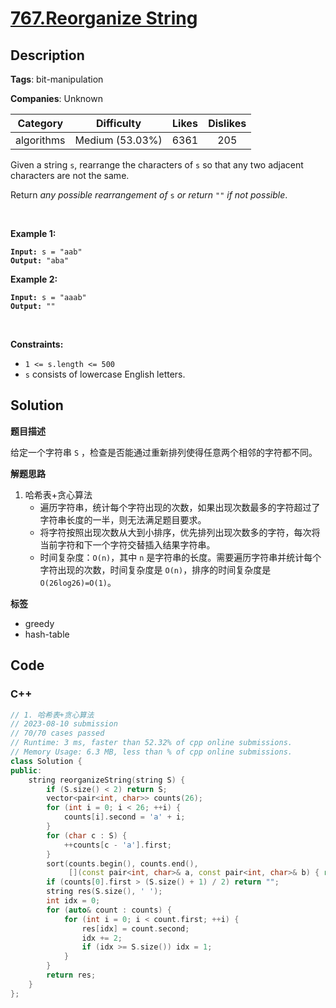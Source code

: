 # [767.Reorganize String](https://leetcode.com/problems/reorganize-string/description/)

## Description

**Tags**: bit-manipulation

**Companies**: Unknown

|  Category  |   Difficulty    | Likes | Dislikes |
| :--------: | :-------------: | :---: | :------: |
| algorithms | Medium (53.03%) | 6361  |   205    |

<p>Given a string <code>s</code>, rearrange the characters of <code>s</code> so that any two adjacent characters are not the same.</p>
<p>Return <em>any possible rearrangement of</em> <code>s</code> <em>or return</em> <code>&quot;&quot;</code> <em>if not possible</em>.</p>
<p>&nbsp;</p>
<p><strong class="example">Example 1:</strong></p>
<pre><code><strong>Input:</strong> s = "aab"
<strong>Output:</strong> "aba"</code></pre><p><strong class="example">Example 2:</strong></p>
<pre><code><strong>Input:</strong> s = "aaab"
<strong>Output:</strong> ""</code></pre>
<p>&nbsp;</p>
<p><strong>Constraints:</strong></p>
<ul>
  <li><code>1 &lt;= s.length &lt;= 500</code></li>
  <li><code>s</code> consists of lowercase English letters.</li>
</ul>

## Solution

**题目描述**

给定一个字符串 `S` ，检查是否能通过重新排列使得任意两个相邻的字符都不同。

**解题思路**

1. 哈希表+贪心算法
   - 遍历字符串，统计每个字符出现的次数，如果出现次数最多的字符超过了字符串长度的一半，则无法满足题目要求。
   - 将字符按照出现次数从大到小排序，优先排列出现次数多的字符，每次将当前字符和下一个字符交替插入结果字符串。
   - 时间复杂度：`O(n)`，其中 `n` 是字符串的长度。需要遍历字符串并统计每个字符出现的次数，时间复杂度是 `O(n)`，排序的时间复杂度是 `O(26log26)=O(1)`。

**标签**

- greedy
- hash-table

<!-- code start -->
## Code

### C++

```cpp
// 1. 哈希表+贪心算法
// 2023-08-10 submission
// 70/70 cases passed
// Runtime: 3 ms, faster than 52.32% of cpp online submissions.
// Memory Usage: 6.3 MB, less than % of cpp online submissions.
class Solution {
public:
    string reorganizeString(string S) {
        if (S.size() < 2) return S;
        vector<pair<int, char>> counts(26);
        for (int i = 0; i < 26; ++i) {
            counts[i].second = 'a' + i;
        }
        for (char c : S) {
            ++counts[c - 'a'].first;
        }
        sort(counts.begin(), counts.end(),
             [](const pair<int, char>& a, const pair<int, char>& b) { return a.first > b.first; });
        if (counts[0].first > (S.size() + 1) / 2) return "";
        string res(S.size(), ' ');
        int idx = 0;
        for (auto& count : counts) {
            for (int i = 0; i < count.first; ++i) {
                res[idx] = count.second;
                idx += 2;
                if (idx >= S.size()) idx = 1;
            }
        }
        return res;
    }
};
```

<!-- code end -->
